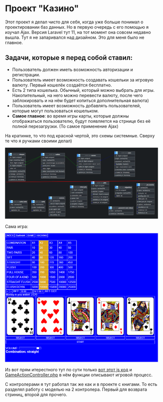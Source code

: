 # Проект "Казино"

<p>
    Этот проект я делал чисто для себя, когда уже больше понимал о проектировании баз данных. Но в первую очередь с его помощью я изучал Ajax. Версия Laravel тут 11, на тот момент она совсем недавно вышла. Тут я не запаривался над дизайном. Это для меня было не главное.
</p>

<h2>Задачи, которые я перед собой ставил:</h2>
<ul>
    <li>
        Пользователь должен иметь возможность авторизации и регистрации.
    </li>
    <li>
        Пользователь имеет возможность создавать кошельки за игровую валюту. Первый кошелёк создаётся бесплатно.
    </li>
    <li>
        Есть 2 типа кошелька. Обычный, который можно выбрать для игры. Накопительный, на него можно перевести валюту, после чего заблокировать и на нём будет копиться дополнительная валюта)
    </li>
    <li>
        Пользователь имеет возможность добавлять пользователей, которые могут пользоваться кошельком.
    </li>
    <li>
        <b>Самое главное</b>: во время игры карты, которые должны отображаться пользователю, будут появляется на стрнице без её полной перезагрузки. (То самое применение Ajax)
    </li>
</ul>

<p>
    На кратинке, то что под красной чертой, это схемы системные. Сверху те что я ручками своими делал)
</p>

![Схема базы данных](images/db.png)

<p>
    Сама игра:
</p>

![Игра](images/game.png)

<p>
    Из вот прям итерестного тут по сути только <a href="https://github.com/Bat0nbl4/Scripts/blob/main/PHP/Laravel/Casino/resources/js/game.js">вот этот js код</a> и <a href="https://github.com/Bat0nbl4/Scripts/blob/main/PHP/Laravel/Casino/Controllers/Game/GameActionController.php">GameActionController.php</a> в нём функции описывают игровой процесс.
</p>

<p>
    С контролерами я тут работал так же как и в проекте с книгами. То есть разделял работу с моделью на 2 контролера. Первый для возврата стриниц, второй для прочего.
</p>